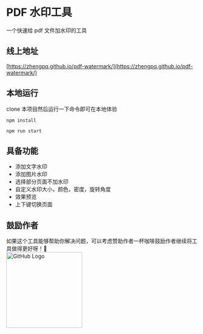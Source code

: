 # PDF 水印工具

一个快速给 pdf 文件加水印的工具

## 线上地址

[https://zhengpq.github.io/pdf-watermark/](https://zhengpq.github.io/pdf-watermark/)

## 本地运行

clone 本项目然后运行一下命令即可在本地体验

```
npm install

npm run start
```

## 具备功能

- 添加文字水印
- 添加图片水印
- 选择部分页面不加水印
- 自定义水印大小，颜色，密度，旋转角度
- 效果预览
- 上下键切换页面

## 鼓励作者
<div>如果这个工具能够帮助你解决问题，可以考虑赞助作者一杯咖啡鼓励作者继续将工具做得更好呀！🍻</div>
<img src="https://im-web-1323590293.cos.ap-guangzhou.myqcloud.com/WechatIMG15.jpg" alt="GitHub Logo" width="200" height="200">
